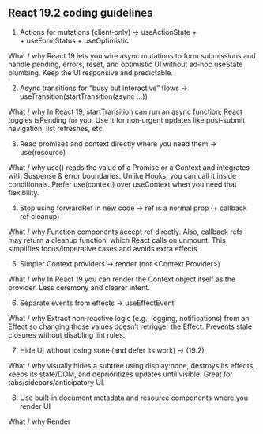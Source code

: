 ## React 19.2 coding guidelines

1) Actions for mutations (client‑only) → useActionState + <form action> + useFormStatus + useOptimistic

What / why
React 19 lets you wire async mutations to form submissions and handle pending, errors, reset, and optimistic UI without ad‑hoc useState plumbing. Keep the UI responsive and predictable.

2) Async transitions for “busy but interactive” flows → useTransition(startTransition(async …))

What / why
In React 19, startTransition can run an async function; React toggles isPending for you. Use it for non‑urgent updates like post‑submit navigation, list refreshes, etc.

3) Read promises and context directly where you need them → use(resource)

What / why
use() reads the value of a Promise or a Context and integrates with Suspense & error boundaries. Unlike Hooks, you can call it inside conditionals. Prefer use(context) over useContext when you need that flexibility.

4) Stop using forwardRef in new code → ref is a normal prop (+ callback ref cleanup)

What / why
Function components accept ref directly. Also, callback refs may return a cleanup function, which React calls on unmount. This simplifies focus/imperative cases and avoids extra effects

5) Simpler Context providers → render <Context> (not <Context.Provider>)

What / why
In React 19 you can render the Context object itself as the provider. Less ceremony and clearer intent.

6) Separate events from effects → useEffectEvent

What / why
Extract non‑reactive logic (e.g., logging, notifications) from an Effect so changing those values doesn’t retrigger the Effect. Prevents stale closures without disabling lint rules. 

7) Hide UI without losing state (and defer its work) → <Activity /> (19.2)

What / why
<Activity mode="hidden"> visually hides a subtree using display:none, destroys its effects, keeps its state/DOM, and deprioritizes updates until visible. Great for tabs/sidebars/anticipatory UI.

8) Use built‑in document metadata and resource components where you render UI

What / why
Render <title>, <meta>, <link rel="stylesheet" precedence="…">, and <script async> right inside your components. React hoists/deduplicates correctly and manages stylesheet precedence and script ordering. Less boilerplate, fewer head‑management libraries for simple cases.

9) Pro‑actively preload / preinit / preconnect right from components

What / why
Use React DOM’s static APIs to pull critical resources forward (fonts, CSS, scripts) or warm connections (DNS, TLS). You can even call them in event handlers for predictive fetches.

10) Web Components (Custom Elements) interop without wrappers

What / why
React 19 fully supports Custom Elements and passes “Custom Elements Everywhere.” Props map to properties/attributes with sensible heuristics; you can now use Web Components directly. For custom events, the always‑works approach is addEventListener via a ref (and now you can clean it up right in the ref). 

11) useDeferredValue(initialValue) for smoother first paint

What / why
React 19 added an initial value option. Useful for expensive search/filter UIs: you can render a fast “blank” first, then defer the heavy render to the actual value.12) Centralize error handling at the root

What / why
React 19 improved error reporting and added root options: onCaughtError, onUncaughtError, and (existing) onRecoverableError. Good spot to log, surface to telemetry, or show a global UI.13) Linting that matches the model → eslint-plugin-react-hooks@6 (flat config) + Effect Events rules

What / why
19.2 ships an updated hooks plugin with Flat Config and rules aligned with the new mental model (including useEffectEvent). Adopt it to keep Effects clean and transitions/actions safe.